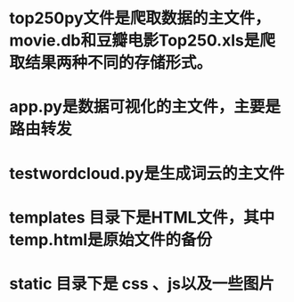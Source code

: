 # top250py文件是爬取数据的主文件，movie.db和豆瓣电影Top250.xls是爬取结果两种不同的存储形式。

# app.py是数据可视化的主文件，主要是路由转发

# testwordcloud.py是生成词云的主文件

# templates 目录下是HTML文件，其中temp.html是原始文件的备份

# static 目录下是 css 、js以及一些图片
